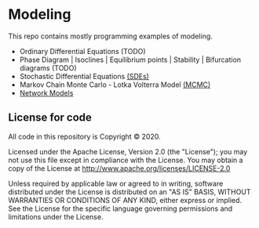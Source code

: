 # Modeling
This repo contains mostly programming examples of modeling.

  - Ordinary Differential Equations (TODO)
  - Phase Diagram | Isoclines | Equilibrium points | Stability | Bifurcation diagrams (TODO)
  - Stochastic Differential Equations [(SDEs)](https://github.com/ChaosDonkey06/ID_Modeling/tree/master/SDEs)
  - Markov Chain Monte Carlo - Lotka Volterra Model [(MCMC)](https://github.com/ChaosDonkey06/ID_Modeling/tree/master/MCMC)
  - [Network Models](https://github.com/ChaosDonkey06/ID_Modeling/tree/master/NETWORK_MODELS)

## License for code

All code in this repository is Copyright © 2020.

Licensed under the Apache License, Version 2.0 (the "License"); you may not use this file except in compliance with the License. You may obtain a copy of the License at http://www.apache.org/licenses/LICENSE-2.0

Unless required by applicable law or agreed to in writing, software distributed under the License is distributed on an "AS IS" BASIS, WITHOUT WARRANTIES OR CONDITIONS OF ANY KIND, either express or implied. See the License for the specific language governing permissions and limitations under the License.

